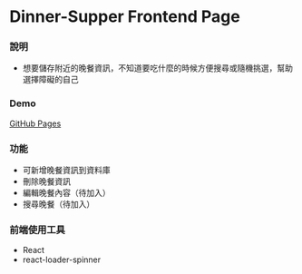 # Dinner-Supper Frontend Page

### 說明

- 想要儲存附近的晚餐資訊，不知道要吃什麼的時候方便搜尋或隨機挑選，幫助選擇障礙的自己

### Demo

[GitHub Pages](https://woowooyong.github.io/Dinner-Supper-Frontend/)

### 功能

- 可新增晚餐資訊到資料庫
- 刪除晚餐資訊
- 編輯晚餐內容（待加入）
- 搜尋晚餐（待加入）

### 前端使用工具

- React
- react-loader-spinner
